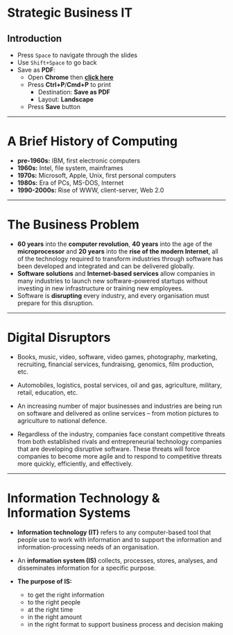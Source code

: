 # Strategic Business IT

## Introduction

- Press `Space` to navigate through the slides
- Use `Shift+Space` to go back
- Save as **PDF**:
  - Open **Chrome** then **<a href="?print-pdf#/">click here</a>**
  - Press **Ctrl+P**/**Cmd+P** to print
    - Destination: **Save as PDF**
    - Layout: **Landscape**
  - Press **Save** button

---

# A Brief History of Computing

- **pre-1960s:** IBM, first electronic computers
- **1960s:** Intel, file system, mainframes
- **1970s:** Microsoft, Apple, Unix, first personal computers
- **1980s:** Era of PCs, MS-DOS, Internet
- **1990-2000s:** Rise of WWW, client-server, Web 2.0

---

# The Business Problem

- **60 years** into the **computer revolution**, **40 years** into the age of the **microprocessor** and **20 years** into the **rise of the modern Internet**, all of the technology required to transform industries through software has been developed and integrated and can be delivered globally.
- **Software solutions** and **Internet-based services** allow companies in many industries to launch new software-powered startups without investing in new infrastructure or training new employees.
- Software is **disrupting** every industry, and every organisation must prepare for this disruption.

---

# Digital Disruptors

- Books, music, video, software, video games, photography, marketing, recruiting, financial services, fundraising, genomics, film production, etc.

- Automobiles, logistics, postal services, oil and gas, agriculture, military, retail, education, etc.

- An increasing number of major businesses and industries are being run on software and delivered as online services – from motion pictures to agriculture to national defence.

- Regardless of the industry, companies face constant competitive threats from both established rivals and entrepreneurial technology companies that are developing disruptive software. These threats will force companies to become more agile and to respond to competitive threats more quickly, efficiently, and effectively.

---

# Information Technology & Information Systems

- **Information technology (IT)** refers to any computer-based tool that people use to work with information and to support the information and information-processing needs of an organisation.

- An **information system (IS)** collects, processes, stores, analyses, and disseminates information for a specific purpose.

- **The purpose of IS:**
  - to get the right information
  - to the right people
  - at the right time
  - in the right amount
  - in the right format to support business process and decision making
